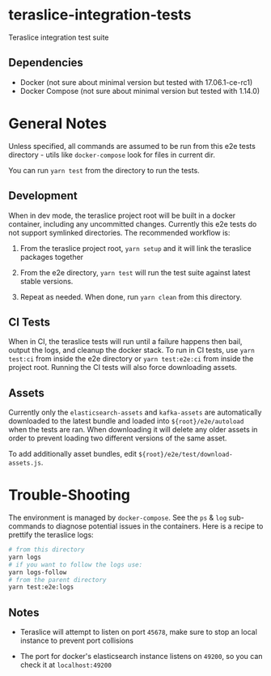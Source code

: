 # teraslice-integration-tests

Teraslice integration test suite

## Dependencies

* Docker (not sure about minimal version but tested with 17.06.1-ce-rc1)
* Docker Compose (not sure about minimal version but tested with 1.14.0)

# General Notes

Unless specified, all commands are assumed to be run from this e2e tests
directory - utils like `docker-compose` look for files in current dir.

You can run `yarn test` from the directory to run the tests.

## Development

When in dev mode, the teraslice project root will be built in a docker container, including any uncommitted changes. Currently this e2e tests do not support symlinked directories. The recommended workflow is:

1. From the teraslice project root, `yarn setup` and it will link the teraslice packages together

1. From the e2e directory, `yarn test` will run
   the test suite against latest stable versions.

1. Repeat as needed. When done, run `yarn clean` from this directory.

## CI Tests

When in CI, the teraslice tests will run until a failure happens then bail, output the logs, and cleanup the docker stack. To run in CI tests, use `yarn test:ci` from inside the e2e directory or `yarn test:e2e:ci` from inside the
project root. Running the CI tests will also force downloading assets.

## Assets

Currently only the `elasticsearch-assets` and `kafka-assets` are automatically downloaded to the latest bundle and loaded into `${root}/e2e/autoload` when the tests are ran. When downloading it will delete any older assets in order to prevent loading two different versions of the same asset.

To add additionally asset bundles, edit `${root}/e2e/test/download-assets.js`.

# Trouble-Shooting

The environment is managed by `docker-compose`. See the `ps` & `log`
sub-commands to diagnose potential issues in the containers. Here is a recipe to
prettify the teraslice logs:

```sh
# from this directory
yarn logs
# if you want to follow the logs use:
yarn logs-follow
# from the parent directory
yarn test:e2e:logs
```

## Notes

- Teraslice will attempt to listen on port `45678`, make sure to stop an local instance to prevent port collisions

- The port for docker's elasticsearch instance listens on `49200`, so you can check it at `localhost:49200`
